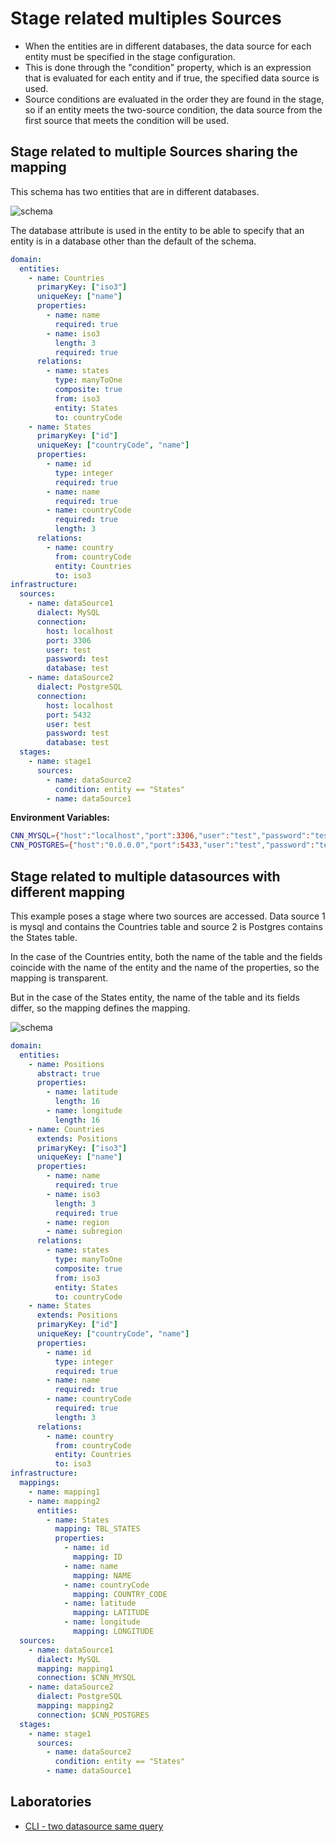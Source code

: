 
# Stage related multiples Sources

- When the entities are in different databases, the data source for each entity must be specified in the stage configuration.
- This is done through the "condition" property, which is an expression that is evaluated for each entity and if true, the specified data source is used.
- Source conditions are evaluated in the order they are found in the stage, so if an entity meets the two-source condition, the data source from the first source that meets the condition will be used.

## Stage related to multiple Sources sharing the mapping

This schema has two entities that are in different databases.

![schema](https://raw.githubusercontent.com/FlavioLionelRita/lambdaorm/HEAD/images/schema4.svg)

The database attribute is used in the entity to be able to specify that an entity is in a database other than the default of the schema.

```yaml
domain:
  entities:
    - name: Countries
      primaryKey: ["iso3"]
      uniqueKey: ["name"]
      properties:
        - name: name
          required: true
        - name: iso3
          length: 3
          required: true
      relations:
        - name: states
          type: manyToOne
          composite: true
          from: iso3
          entity: States
          to: countryCode
    - name: States
      primaryKey: ["id"]
      uniqueKey: ["countryCode", "name"]
      properties:
        - name: id
          type: integer
          required: true
        - name: name
          required: true
        - name: countryCode
          required: true
          length: 3
      relations:
        - name: country
          from: countryCode
          entity: Countries
          to: iso3
infrastructure:          
  sources:
    - name: dataSource1
      dialect: MySQL
      connection:
        host: localhost
        port: 3306
        user: test
        password: test
        database: test
    - name: dataSource2
      dialect: PostgreSQL
      connection:
        host: localhost
        port: 5432
        user: test
        password: test
        database: test
  stages:
    - name: stage1
      sources:
        - name: dataSource2
          condition: entity == "States"
        - name: dataSource1
```

**Environment Variables:**

```sh
CNN_MYSQL={"host":"localhost","port":3306,"user":"test","password":"test","database":"test"}
CNN_POSTGRES={"host":"0.0.0.0","port":5433,"user":"test","password":"test","database":"test"}
```

## Stage related to multiple datasources with different mapping

This example poses a stage where two sources are accessed.
Data source 1 is mysql and contains the Countries table and source 2 is Postgres contains the States table.

In the case of the Countries entity, both the name of the table and the fields coincide with the name of the entity and the name of the properties, so the mapping is transparent.

But in the case of the States entity, the name of the table and its fields differ, so the mapping defines the mapping.

![schema](https://raw.githubusercontent.com/FlavioLionelRita/lambdaorm/HEAD/images/schema5.svg)

```yaml
domain:
  entities:
    - name: Positions
      abstract: true
      properties:
        - name: latitude
          length: 16
        - name: longitude
          length: 16
    - name: Countries
      extends: Positions
      primaryKey: ["iso3"]
      uniqueKey: ["name"]
      properties:
        - name: name
          required: true
        - name: iso3
          length: 3
          required: true
        - name: region
        - name: subregion
      relations:
        - name: states
          type: manyToOne
          composite: true
          from: iso3
          entity: States
          to: countryCode
    - name: States
      extends: Positions
      primaryKey: ["id"]
      uniqueKey: ["countryCode", "name"]
      properties:
        - name: id
          type: integer
          required: true
        - name: name
          required: true
        - name: countryCode
          required: true
          length: 3
      relations:
        - name: country
          from: countryCode
          entity: Countries
          to: iso3
infrastructure:
  mappings:
    - name: mapping1
    - name: mapping2
      entities:
        - name: States
          mapping: TBL_STATES
          properties:
            - name: id
              mapping: ID
            - name: name
              mapping: NAME
            - name: countryCode
              mapping: COUNTRY_CODE
            - name: latitude
              mapping: LATITUDE
            - name: longitude
              mapping: LONGITUDE          
  sources:
    - name: dataSource1
      dialect: MySQL
      mapping: mapping1
      connection: $CNN_MYSQL
    - name: dataSource2
      dialect: PostgreSQL
      mapping: mapping2
      connection: $CNN_POSTGRES
  stages:
    - name: stage1
      sources:
        - name: dataSource2
          condition: entity == "States"
        - name: dataSource1
```

## Laboratories

- [CLI - two datasource same query](https://github.com/FlavioLionelRita/lambdaorm-labs/tree/main/labs/cli/04-two-datasource-same-query)
